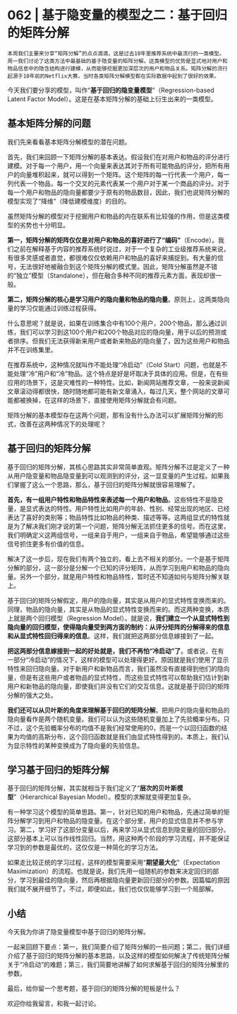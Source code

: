 # 062 | 基于隐变量的模型之二：基于回归的矩阵分解

    本周我们主要来分享“矩阵分解”的点点滴滴，这是过去10年里推荐系统中最流行的一类模型。周一我们讨论了这类方法中最基础的基于隐变量的矩阵分解。这类模型的优势是显式地对用户和物品信息中的隐含结构进行建模，从而能够挖掘更加深层次的用户和物品关系。矩阵分解的流行起源于10年前的Netflix大赛，当时各类矩阵分解模型都在实际数据中起到了很好的效果。

今天我们要分享的模型，叫作“**基于回归的隐变量模型**”（Regression-based Latent Factor Model）。这是在基本矩阵分解的基础上衍生出来的一类模型。

## 基本矩阵分解的问题

我们先来看看基本矩阵分解模型的潜在问题。

首先，我们来回顾一下矩阵分解的基本表达。假设我们在对用户和物品的评分进行建模。对于每一个用户，用一个向量来表达其对于所有可能物品的评分，把所有用户的向量堆积起来，就可以得到一个矩阵。这个矩阵的每一行代表一个用户，每一列代表一个物品，每一个交叉的元素代表某一个用户对于某一个商品的评分。对于每一个用户和物品的隐向量都要少于原有的物品数目，因此，我们也说矩阵分解的模型实现了“降维”（降低建模维度）的目的。

虽然矩阵分解的模型对于挖掘用户和物品的内在联系有比较强的作用，但是这类模型的劣势也十分明显。

**第一，矩阵分解的矩阵仅仅是对用户和物品的喜好进行了“编码”**（Encode）。我们之前在解释基于内容的推荐系统时说过，对于一个复杂的工业级推荐系统来说，有很多灵感或者直觉，都很难仅仅依赖用户和物品的喜好来捕捉到。有大量的信号，无法很好地被融合到这个矩阵分解的模式里。因此，矩阵分解虽然是不错的“独立”模型（Standalone），但在融合多种不同的推荐元素方面，表现却很一般。

**第二，矩阵分解的核心是学习用户的隐向量和物品的隐向量**。原则上，这两类隐向量的学习仅能通过训练过程获得。

什么意思呢？就是说，如果在训练集合中有100个用户，200个物品，那么通过训练，我们可以学习到这100个用户和200个物品对应的隐向量，用于以后的预测或者排序。但我们无法获得新来用户或者新来物品的隐向量了，因为这些用户和物品并不在训练集里。

在推荐系统中，这种情况就叫作不能处理“冷启动”（Cold Start）问题，也就是不能处理“冷”用户和“冷”物品。这个特点是好是坏取决于具体的应用。但是，在有些应用的场景下，这是灾难性的一种特性。比如，新闻网站推荐文章，一般来说新闻文章滚动得都很快，随时随地都可能有新文章涌入，每过几天，整个网站的文章可能都被换掉，在这样的场景下，直接使用矩阵分解就会有问题。

矩阵分解的基本模型存在这两个问题，那有没有什么办法可以扩展矩阵分解的形式，改善在这两种情况下的处理呢？

## 基于回归的矩阵分解

基于回归的矩阵分解，其核心思路其实非常简单直观。矩阵分解不过是定义了一种从用户隐变量和物品隐变量到可以观测到的评分，这一显变量的产生过程。如果我们掌握了这么一个思路，那么，基于回归的矩阵分解就很容易理解了。

**首先，有一组用户特性和物品特性来表述每一个用户和物品**。这些特性不是隐变量，是显式表达的特性。用户特性比如用户的年龄、性别、经常出现的地区、已经表达了喜好的类别等；物品特性比如物品的种类、描述等等。这两组显式的特性就是为了解决我们刚才说的第一个问题，矩阵分解无法抓住更多的信号。而在这里，我们明确定义这两组信号，一组来自于用户，一组来自于物品，希望能够通过这些信号抓住更多有价值的信息。

解决了这一步后，现在我们有两个独立的，看上去不相关的部分。一个是基于矩阵分解的部分，这一部分是分解一个已知的评分矩阵，从而学习到用户和物品的隐向量。另外一个部分，就是用户特性和物品特性，暂时还不知道如何与矩阵分解关联上。

基于回归的矩阵分解假定，用户的隐向量，其实是从用户的显式特性变换而来的。同理，物品的隐向量，其实是从物品的显式特性变换而来的。而这两种变换，本质上就是两个回归模型（Regression Model）。就是说，**我们建立一个从显式特性到隐向量的回归模型，使得隐向量受到两方面的制约：从评分矩阵的分解得来的信息和从显式特性回归得来的信息**。这样，我们就把这两部分信息嫁接到了一起。

**把这两部分信息嫁接到一起的好处就是，我们不再怕“冷启动”了**。或者说，在有一部分“冷启动”的情况下，这样的模型可以处理得更好。原因就是我们使用了显示特性来回归隐向量。对于新用户和新物品而言，我们虽然没有直接得到他们的隐向量，但是有这些用户或者物品的显式特性，而这些显式特性可以帮助我们估计到新用户和新物品的隐向量，即使我们并没有它们的交互信息。这就是基于回归的矩阵分解的强大之处。

**我们还可以从贝叶斯的角度来理解基于回归的矩阵分解**。把用户的隐向量和物品的隐向量看作是两个随机变量。我们可以认为这些随机变量加上了先验概率分布。只不过，这个先验概率分布的均值不是我们经常使用的0，而是一个以回归函数的结果为均值的高斯分布，这个回归函数就是我们由显式特性得到的。本质上，我们认为显示特性的某种变换成为了隐向量的先验信息。

## 学习基于回归的矩阵分解

基于回归的矩阵分解，其实就相当于我们定义了“**层次的贝叶斯模型**”（Hierarchical Bayesian Model）。模型的求解就变得更加复杂。

有一种学习这个模型的简单思路。第一，针对已知的用户和物品，先通过简单的矩阵分解学习到用户和物品的隐变量。在这个部分里，用户的显式信息并不参与学习。第二，学习好了这部分变量以后，再来学习从显式信息到隐变量的回归部分。这部分基本上可以当作线性回归。当然，用这种两个阶段的学习流程，并不能保证学习到的参数是最优的，这仅仅是一种简化的学习方法。

如果走比较正统的学习过程，这样的模型需要采用“**期望最大化**”（Expectation Maximization）的流程。也就是说，我们先用一组随机的参数来决定回归的部分，学习到最佳的隐向量，然后再根据隐向量更新回归部分的参数。因篇幅的原因我们就不展开细节了。不过，即便如此，我们也仅仅能够学习到一个局部解。

## 小结

今天我为你讲了隐变量模型中基于回归的矩阵分解。

一起来回顾下要点：第一，我们简要介绍了矩阵分解的一些问题；第二，我们详细介绍了基于回归的矩阵分解的基本思路，以及这样的模型如何解决了传统矩阵分解关于“冷启动”的难题；第三，我们简要地讲解了如何求解基于回归的矩阵分解里的参数。

最后，给你留一个思考题，基于回归的矩阵分解的短板是什么？

欢迎你给我留言，和我一起讨论。
    